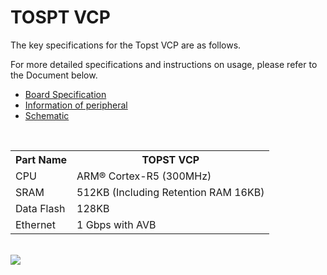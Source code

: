 # TOSPT VCP  


The key specifications for the Topst VCP are as follows.

For more detailed specifications and instructions on usage, please refer to the Document below.  
- [Board Specification](https://flab-dev.net/tech/docs?TOPST-VCP&Hardware&Overview&1.%20specification)
- [Information of peripheral](https://flab-dev.net/tech/docs?TOPST-VCP&Hardware&Periperals&1.%20Power%20in%20Connector)
- [Schematic](https://flab-dev.net/tech/docs?TOPST-VCP&Hardware&Schematics)

<br/>

<table>
  <tr>
    <th>
      Part Name
    </th>
    <th>
      TOPST VCP
    </th>
  </tr>
  <tr>
    <td>
      CPU
    </td>
    <td>
      ARM® Cortex-R5 (300MHz)
    </td>
  </tr>
  <tr>
    <td>
      SRAM
    </td>
    <td>
      512KB (Including Retention RAM 16KB)
    </td>
  </tr>
  <tr>
    <td>
      Data Flash
    </td>
    <td>
      128KB
    </td>
  </tr>
  <tr>
    <td>
      Ethernet
    </td>
    <td>
      1 Gbps with AVB
    </td>
  </tr>
</table>  

<br/>

<img src="https://github.com/topst-development/Documentation/assets/161264431/6b89732a-a09b-4c59-bb0e-32b4195b8af0">
